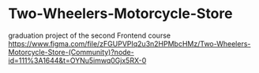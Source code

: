 # Two-Wheelers-Motorcycle-Store
graduation project of the second Frontend course
https://www.figma.com/file/zFGUPVPIq2u3n2HPMbcHMz/Two-Wheelers-Motorcycle-Store-(Community)?node-id=111%3A1644&t=OYNu5imwq0Gjx5RX-0

